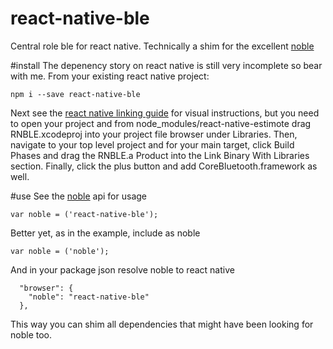 # react-native-ble

Central role ble for react native. Technically a shim for the excellent [noble](https://github.com/sandeepmistry/noble/) 

#install
The depenency story on react native is still very incomplete so bear with me. From your existing react native project:
```
npm i --save react-native-ble
```
Next see the [react native linking guide](https://facebook.github.io/react-native/docs/linking-libraries.html) for visual instructions, but you need to open your project and from node_modules/react-native-estimote drag RNBLE.xcodeproj into your project file browser under Libraries. Then, navigate to your top level project and for your main target, click Build Phases and drag the RNBLE.a Product into the Link Binary With Libraries section. Finally, click the plus button and add CoreBluetooth.framework as well.

#use
See the [noble](https://github.com/sandeepmistry/noble/) api for usage
```
var noble = ('react-native-ble');
```

Better yet, as in the example, include as noble 
```
var noble = ('noble');
```
And in your package json resolve noble to react native
```
  "browser": {
    "noble": "react-native-ble"
  },
```
This way you can shim all dependencies that might have been looking for noble too.